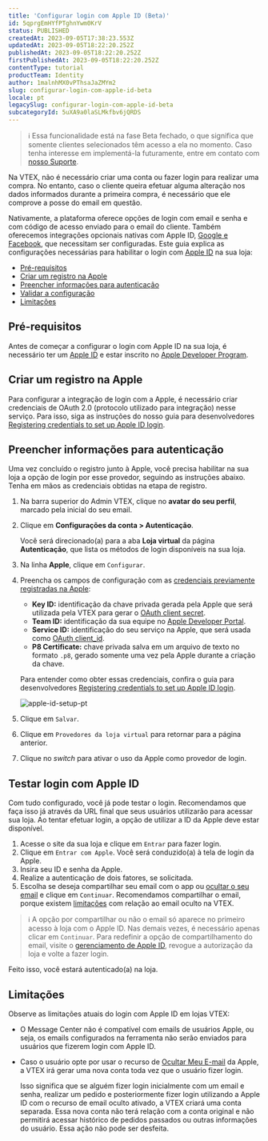 ```yaml
---
title: 'Configurar login com Apple ID (Beta)'
id: 5qprgEmHYfPTghnYwm0KrV
status: PUBLISHED
createdAt: 2023-09-05T17:38:23.553Z
updatedAt: 2023-09-05T18:22:20.252Z
publishedAt: 2023-09-05T18:22:20.252Z
firstPublishedAt: 2023-09-05T18:22:20.252Z
contentType: tutorial
productTeam: Identity
author: 1malnhMX0vPThsaJaZMYm2
slug: configurar-login-com-apple-id-beta
locale: pt
legacySlug: configurar-login-com-apple-id-beta
subcategoryId: 5uXA9a0laSLMkfbv6jQRDS
---
```


>ℹ️ Essa funcionalidade está na fase Beta fechado, o que significa que somente clientes selecionados têm acesso a ela no momento. Caso tenha interesse em implementá-la futuramente, entre em contato com [nosso Suporte](https://support.vtex.com/hc/pt-br).

Na VTEX, não é necessário criar uma conta ou fazer login para realizar uma compra. No entanto, caso o cliente queira efetuar alguma alteração nos dados informados durante a primeira compra, é necessário que ele comprove a posse do email em questão.

Nativamente, a plataforma oferece opções de login com email e senha e com código de acesso enviado para o email do cliente. Também oferecemos integrações opcionais nativas com Apple ID, [Google e Facebook](https://help.vtex.com/pt/tutorial/integracao-google-e-facebook-para-login--tutorials_513), que necessitam ser configuradas. Este guia explica as configurações necessárias para habilitar o login com [Apple ID](https://support.apple.com/pt-br/apple-id) na sua loja:

* [Pré-requisitos](#pre-requisitos)
* [Criar um registro na Apple](#criar-um-registro-na-apple)
* [Preencher informações para autenticação](#preencher-informacoes-para-autenticacao)
* [Validar a configuração](#validar-a-configuracao)
* [Limitações](#limitacoes)

## Pré-requisitos

Antes de começar a configurar o login com Apple ID na sua loja, é necessário ter um [Apple ID](https://support.apple.com/pt-br/apple-id) e estar inscrito no [Apple Developer Program](https://developer.apple.com/programs/).

## Criar um registro na Apple

Para configurar a integração de login com a Apple, é necessário criar credenciais de OAuth 2.0 (protocolo utilizado para integração) nesse serviço. Para isso, siga as instruções do nosso guia para desenvolvedores [Registering credentials to set up Apple ID login](https://developers.vtex.com/docs/guides/registering-credentials-to-set-up-apple-id-login).

## Preencher informações para autenticação

Uma vez concluído o registro junto à Apple, você precisa habilitar na sua loja a opção de login por esse provedor, seguindo as instruções abaixo. Tenha em mãos as credenciais obtidas na etapa de registro.

1. Na barra superior do Admin VTEX, clique no **avatar do seu perfil**, marcado pela inicial do seu email.
2. Clique em **Configurações da conta > Autenticação**.

    Você será direcionado(a) para a aba **Loja virtual** da página **Autenticação**, que lista os métodos de login disponíveis na sua loja.

3. Na linha **Apple**, clique em `Configurar`.
4. Preencha os campos de configuração com as [credenciais previamente registradas na Apple](#criar-um-registro-na-apple):

    * **Key ID:** identificação da chave privada gerada pela Apple que será utilizada pela VTEX para gerar o [OAuth client secret](https://www.oauth.com/oauth2-servers/client-registration/client-id-secret/).
    * **Team ID:** identificação da sua equipe no [Apple Developer Portal](https://developer.apple.com/). 
    * **Service ID:** identificação do seu serviço na Apple, que será usada como [OAuth client_id](https://www.oauth.com/oauth2-servers/client-registration/client-id-secret/).
    * **P8 Certificate:** chave privada salva em um arquivo de texto no formato `.p8`, gerado somente uma vez pela Apple durante a criação da chave.

    Para entender como obter essas credenciais, confira o guia para desenvolvedores [Registering credentials to set up Apple ID login](https://developers.vtex.com/docs/guides/registering-credentials-to-set-up-apple-id-login).

    ![apple-id-setup-pt](//images.ctfassets.net/alneenqid6w5/3llgZRzP1yyUiqgZjagXyT/35e10840c391c7f5abfde67cbc7acfa3/apple-id-setup-es.png)

5. Clique em `Salvar`.
6. Clique em `Provedores da loja virtual` para retornar para a página anterior.
7. Clique no _switch_ <i class="fas fa-toggle-on"></i> para ativar o uso da Apple como provedor de login.

## Testar login com Apple ID

Com tudo configurado, você já pode testar o login. Recomendamos que faça isso já através da URL final que seus usuários utilizarão para acessar sua loja. Ao tentar efetuar login, a opção de utilizar a ID da Apple deve estar disponível.

1. Acesse o site da sua loja e clique em `Entrar` para fazer login.
2. Clique em `Entrar com Apple`. Você será conduzido(a) à tela de login da Apple.
3. Insira seu ID e senha da Apple.
4. Realize a autenticação de dois fatores, se solicitada.
5. Escolha se deseja compartilhar seu email com o app ou [ocultar o seu email](https://support.apple.com/pt-br/HT210425) e clique em `Continuar`. Recomendamos compartilhar o email, porque existem [limitações](#limitacoes) com relação ao email oculto na VTEX.

>ℹ️ A opção por compartilhar ou não o email só aparece no primeiro acesso à loja com o Apple ID. Nas demais vezes, é necessário apenas clicar em `Continuar`. Para redefinir a opção de compartilhamento do email, visite o [gerenciamento de Apple ID](https://appleid.apple.com/br/), revogue a autorização da loja e volte a fazer login.

Feito isso, você estará autenticado(a) na loja.

## Limitações

Observe as limitações atuais do login com Apple ID em lojas VTEX:

* O Message Center não é compatível com emails de usuários Apple, ou seja, os emails configurados na ferramenta não serão enviados para usuários que fizerem login com Apple ID.
* Caso o usuário opte por usar o recurso de [Ocultar Meu E-mail](https://support.apple.com/pt-br/HT210425) da Apple, a VTEX irá gerar uma nova conta toda vez que o usuário fizer login.

  Isso significa que se alguém fizer login inicialmente com um email e senha, realizar um pedido e posteriormente fizer login utilizando a Apple ID com o recurso de email oculto ativado, a VTEX criará uma conta separada. Essa nova conta não terá relação com a conta original e não permitirá acessar histórico de pedidos passados ou outras informações do usuário. Essa ação não pode ser desfeita.
